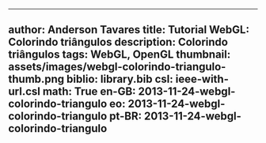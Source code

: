 ------------------------------
author: Anderson Tavares
title: Tutorial WebGL: Colorindo triângulos
description: Colorindo triângulos
tags: WebGL, OpenGL
thumbnail: assets/images/webgl-colorindo-triangulo-thumb.png
biblio: library.bib
csl: ieee-with-url.csl
math: True
en-GB: 2013-11-24-webgl-colorindo-triangulo
eo: 2013-11-24-webgl-colorindo-triangulo
pt-BR: 2013-11-24-webgl-colorindo-triangulo
------------------------------

